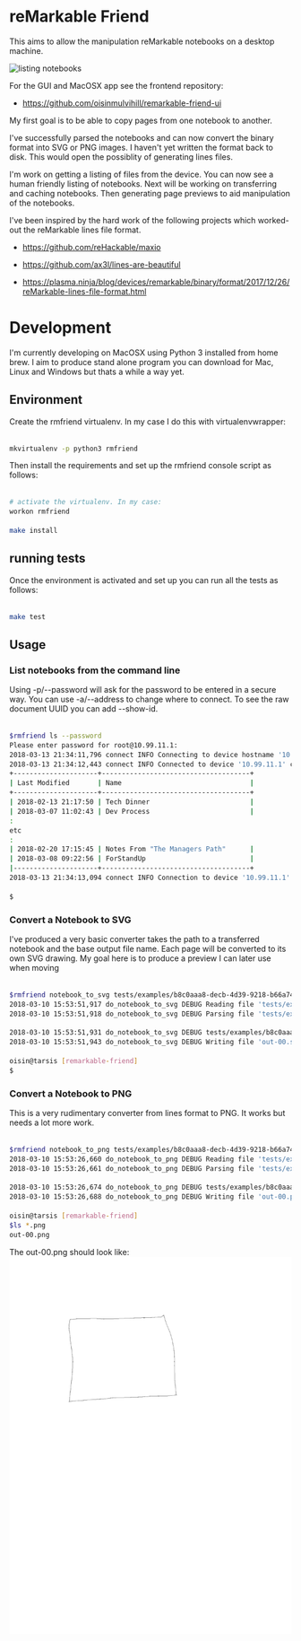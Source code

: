 # reMarkable Friend

This aims to allow the manipulation reMarkable notebooks on a desktop machine.

![listing notebooks](https://github.com/oisinmulvihill/rmfriend-releases/raw/master/image/listing-notebooks.gif "listing-notebooks.gif")

For the GUI and MacOSX app see the frontend repository:

 - https://github.com/oisinmulvihill/remarkable-friend-ui

My first goal is to be able to copy pages from one notebook to another.

I've successfully parsed the notebooks and can now convert the binary format
into SVG or PNG images. I haven't yet written the format back to disk. This
would open the possiblity of generating lines files.

I'm work on getting a listing of files from the device. You can now see a
human friendly listing of notebooks. Next will be working on transferring and
caching notebooks. Then generating page previews to aid manipulation of the
notebooks.

I've been inspired by the hard work of the following projects which worked-out
the reMarkable lines file format.

 - https://github.com/reHackable/maxio

 - https://github.com/ax3l/lines-are-beautiful

 - https://plasma.ninja/blog/devices/remarkable/binary/format/2017/12/26/reMarkable-lines-file-format.html

# Development

I'm currently developing on MacOSX using Python 3 installed from home brew. I
aim to produce stand alone program you can download for Mac, Linux and Windows
but thats a while a way yet.

## Environment


Create the rmfriend virtualenv. In my case I do this with virtualenvwrapper:

```bash

mkvirtualenv -p python3 rmfriend

```

Then install the requirements and set up the rmfriend console script as follows:

```bash

# activate the virtualenv. In my case:
workon rmfriend

make install

```


## running tests

Once the environment is activated and set up you can run all the tests as follows:

```bash

make test

```


## Usage


### List notebooks from the command line

Using -p/--password will ask for the password to be entered in a secure way. You
can use -a/--address to change where to connect. To see the raw document UUID
you can add --show-id.

```bash

$rmfriend ls --password
Please enter password for root@10.99.11.1:
2018-03-13 21:34:11,796 connect INFO Connecting to device hostname '10.99.11.1' username 'root'
2018-03-13 21:34:12,443 connect INFO Connected to device '10.99.11.1' changing to remote path '/home/root/.local/share/remarkable/xochitl'
+---------------------+-------------------------------------+
| Last Modified       | Name                                |
+---------------------+-------------------------------------+
| 2018-02-13 21:17:50 | Tech Dinner                         |
| 2018-03-07 11:02:43 | Dev Process                         |
:
etc
:
| 2018-02-20 17:15:45 | Notes From "The Managers Path"      |
| 2018-03-08 09:22:56 | ForStandUp                          |
|---------------------+-------------------------------------+
2018-03-13 21:34:13,094 connect INFO Connection to device '10.99.11.1' closed.

$

```


### Convert a Notebook to SVG

I've produced a very basic converter takes the path to a transferred notebook
and the base output file name. Each page will be converted to its own SVG
drawing. My goal here is to produce a preview I can later use when moving

```bash

$rmfriend notebook_to_svg tests/examples/b8c0aaa8-decb-4d39-9218-b66a7418aef9.lines  out
2018-03-10 15:53:51,917 do_notebook_to_svg DEBUG Reading file 'tests/examples/b8c0aaa8-decb-4d39-9218-b66a7418aef9.lines'
2018-03-10 15:53:51,918 do_notebook_to_svg DEBUG Parsing file 'tests/examples/b8c0aaa8-decb-4d39-9218-b66a7418aef9.lines'

2018-03-10 15:53:51,931 do_notebook_to_svg DEBUG tests/examples/b8c0aaa8-decb-4d39-9218-b66a7418aef9.lines has '1' pages.
2018-03-10 15:53:51,943 do_notebook_to_svg DEBUG Writing file 'out-00.svg'.

oisin@tarsis [remarkable-friend]
$

```


### Convert a Notebook to PNG

This is a very rudimentary converter from lines format to PNG. It works but
needs a lot more work.

```bash

$rmfriend notebook_to_png tests/examples/b8c0aaa8-decb-4d39-9218-b66a7418aef9.lines  out
2018-03-10 15:53:26,660 do_notebook_to_png DEBUG Reading file 'tests/examples/b8c0aaa8-decb-4d39-9218-b66a7418aef9.lines'
2018-03-10 15:53:26,661 do_notebook_to_png DEBUG Parsing file 'tests/examples/b8c0aaa8-decb-4d39-9218-b66a7418aef9.lines'

2018-03-10 15:53:26,674 do_notebook_to_png DEBUG tests/examples/b8c0aaa8-decb-4d39-9218-b66a7418aef9.lines has '1' pages.
2018-03-10 15:53:26,688 do_notebook_to_png DEBUG Writing file 'out-00.png'.

oisin@tarsis [remarkable-friend]
$ls *.png
out-00.png


```

The out-00.png should look like:
![out-00.png](https://github.com/oisinmulvihill/remarkable-friend/raw/master/out-00.png "out-00.png")
